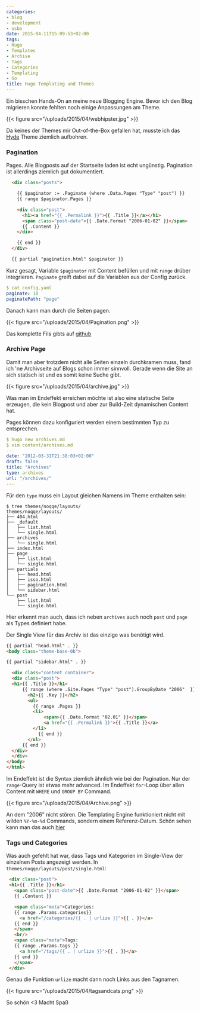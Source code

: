 ```yaml
---
categories:
- blog
- development
- osbn
date: 2015-04-11T15:09:53+02:00
tags:
- Hugo
- Templates
- Archive
- Tags
- Categories
- Templating
- Go
title: Hugo Templating und Themes
---
```


Ein bisschen Hands-On an meine neue Blogging Engine. Bevor ich den Blog
migrieren konnte fehlten noch einige Anpassungen am Theme.

{{< figure src="/uploads/2015/04/webhipster.jpg" >}}

Da keines der Themes mir Out-of-the-Box gefallen hat, musste ich das
[Hyde](https://github.com/spf13/hyde) Theme ziemlich aufbohren.

### Pagination

Pages. Alle Blogposts auf der Startseite laden ist echt ungünstig.
Pagination ist allerdings ziemlich gut dokumentiert.

``` html
  <div class="posts">

    {{ $paginator := .Paginate (where .Data.Pages "Type" "post") }}
    {{ range $paginator.Pages }}

    <div class="post">
      <h1><a href="{{ .Permalink }}">{{ .Title }}</a></h1>
      <span class="post-date">{{ .Date.Format "2006-01-02" }}</span>
      {{ .Content }}
    </div>

    {{ end }}
  </div>

  {{ partial "pagination.html" $paginator }}
```

Kurz gesagt, Variable `$paginator` mit Content befüllen und mit `range`
drüber integrieren. `Paginate` greift dabei auf die Variablen aus der Config
zurück.

``` yaml
$ cat config.yaml
paginate: 10
paginatePath: "page"
```

Danach kann man durch die Seiten pagen.

{{< figure src="/uploads/2015/04/Pagination.png" >}}

Das komplette Fils gibts auf
[github](https://github.com/noqqe/noqqe.de/blob/master/themes/noqqe/layouts/index.html)

### Archive Page

Damit man aber trotzdem nicht alle Seiten einzeln durchkramen muss, fand
ich 'ne Archivseite auf Blogs schon immer sinnvoll. Gerade wenn die Site an
sich statisch ist und es somit keine Suche gibt.

{{< figure src="/uploads/2015/04/archive.jpg" >}}

Was man im Endeffekt erreichen möchte ist also eine statische Seite
erzeugen, die kein Blogpost und aber zur Build-Zeit dynamischen Content
hat.

Pages können dazu konfiguriert werden einem bestimmten Typ zu entsprechen.

``` yaml
$ hugo new archives.md
$ vim content/archives.md
---
date: "2012-03-31T21:38:03+02:00"
draft: false
title: "Archives"
type: archives
url: "/archives/"
---
```

Für den `type` muss ein Layout gleichen Namens im Theme enthalten sein:

```
$ tree themes/noqqe/layouts/
themes/noqqe/layouts/
├── 404.html
├── _default
│   ├── list.html
│   └── single.html
├── archives
│   └── single.html
├── index.html
├── page
│   ├── list.html
│   └── single.html
├── partials
│   ├── head.html
│   ├── isso.html
│   ├── pagination.html
│   └── sidebar.html
└── post
    ├── list.html
    └── single.html
```

Hier erkennt man auch, dass ich neben `archives` auch noch `post` und
`page` als Types definiert habe.

Der Single View für das Archiv ist das einzige was benötigt wird.

``` html
{{ partial "head.html" . }}
<body class="theme-base-0b">

{{ partial "sidebar.html" . }}

  <div class="content container">
  <div class="post">
  <h1>{{ .Title }}</h1>
      {{ range (where .Site.Pages "Type" "post").GroupByDate "2006"  }}
        <h2>{{ .Key }}</h2>
        <ul>
          {{ range .Pages }}
          <li>
              <span>{{ .Date.Format "02.01" }}</span>
              <a href="{{ .Permalink }}">{{ .Title }}</a>
          </li>
            {{ end }}
        </ul>
      {{ end }}
  </div>
  </div>
</body>
</html>
```

Im Endeffekt ist die Syntax ziemlich ähnlich wie bei der Pagination. Nur
der `range`-Query ist etwas mehr advanced. Im Endeffekt `for`-Loop über
allen Content mit `WHERE` und `GROUP BY` Command.

{{< figure src="/uploads/2015/04/Archive.png" >}}

An dem "2006" nicht stören. Die Templating Engine funktioniert nicht mit
wilden `%Y-%m-%d` Commands, sondern einem Referenz-Datum. Schön sehen kann
man das auch
[hier](https://github.com/noqqe/noqqe.de/blob/master/themes/noqqe/layouts/post/single.html#L9)


### Tags und Categories

Was auch gefehlt hat war, dass Tags und Kategorien im Single-View der
einzelnen Posts angezeigt werden. In `themes/noqqe/layouts/post/single.html`:

``` html
 <div class="post">
 <h1>{{ .Title }}</h1>
   <span class="post-date">{{ .Date.Format "2006-01-02" }}</span>
   {{ .Content }}

   <span class="meta">Categories:
   {{ range .Params.categories}}
     <a href="/categories/{{ . | urlize }}">{{ . }}</a>
   {{ end }}
   </span>
   <br/>
   <span class="meta">Tags:
   {{ range .Params.tags }}
     <a href="/tags/{{ . | urlize }}">{{ . }}</a>
   {{ end }}
   </span>
 </div>
```

Genau die Funktion `urlize` macht dann noch Links aus den Tagnamen.

{{< figure src="/uploads/2015/04/tagsandcats.png" >}}

So schön <3 Macht Spaß
